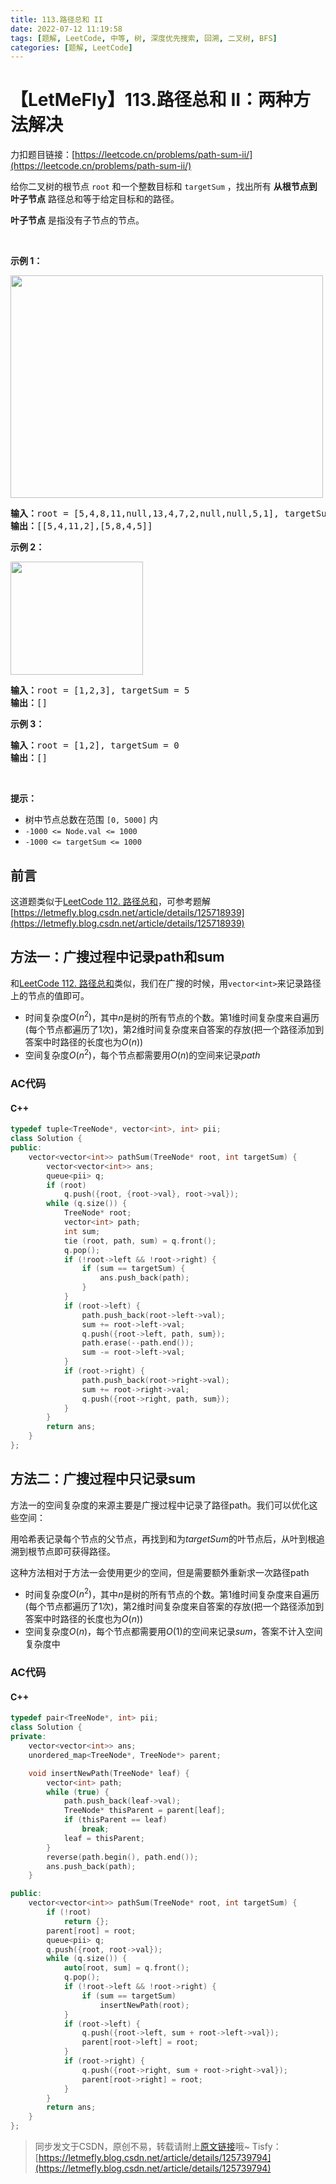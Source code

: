 ```yaml
---
title: 113.路径总和 II
date: 2022-07-12 11:19:58
tags: [题解, LeetCode, 中等, 树, 深度优先搜索, 回溯, 二叉树, BFS]
categories: [题解, LeetCode]
---
```


# 【LetMeFly】113.路径总和 II：两种方法解决

力扣题目链接：[https://leetcode.cn/problems/path-sum-ii/](https://leetcode.cn/problems/path-sum-ii/)

<p>给你二叉树的根节点 <code>root</code> 和一个整数目标和 <code>targetSum</code> ，找出所有 <strong>从根节点到叶子节点</strong> 路径总和等于给定目标和的路径。</p>

<p><strong>叶子节点</strong> 是指没有子节点的节点。</p>

<div class="original__bRMd">
<div>
<p> </p>

<p><strong>示例 1：</strong></p>
<img alt="" src="https://assets.leetcode.com/uploads/2021/01/18/pathsumii1.jpg" style="width: 500px; height: 356px;" />
<pre>
<strong>输入：</strong>root = [5,4,8,11,null,13,4,7,2,null,null,5,1], targetSum = 22
<strong>输出：</strong>[[5,4,11,2],[5,8,4,5]]
</pre>

<p><strong>示例 2：</strong></p>
<img alt="" src="https://assets.leetcode.com/uploads/2021/01/18/pathsum2.jpg" style="width: 212px; height: 181px;" />
<pre>
<strong>输入：</strong>root = [1,2,3], targetSum = 5
<strong>输出：</strong>[]
</pre>

<p><strong>示例 3：</strong></p>

<pre>
<strong>输入：</strong>root = [1,2], targetSum = 0
<strong>输出：</strong>[]
</pre>

<p> </p>

<p><strong>提示：</strong></p>

<ul>
	<li>树中节点总数在范围 <code>[0, 5000]</code> 内</li>
	<li><code>-1000 <= Node.val <= 1000</code></li>
	<li><code>-1000 <= targetSum <= 1000</code></li>
</ul>
</div>
</div>



## 前言

这道题类似于[LeetCode 112. 路径总和](https://leetcode.cn/problems/path-sum/)，可参考题解[https://letmefly.blog.csdn.net/article/details/125718939](https://letmefly.blog.csdn.net/article/details/125718939)


## 方法一：广搜过程中记录path和sum

和[LeetCode 112. 路径总和](https://letmefly.blog.csdn.net/article/details/125718939)类似，我们在广搜的时候，用```vector<int>```来记录路径上的节点的值即可。

+ 时间复杂度$O(n^2)$，其中$n$是树的所有节点的个数。第$1$维时间复杂度来自遍历(每个节点都遍历了$1$次)，第$2$维时间复杂度来自答案的存放(把一个路径添加到答案中时路径的长度也为$O(n)$)
+ 空间复杂度$O(n^2)$，每个节点都需要用$O(n)$的空间来记录$path$

### AC代码

#### C++

```cpp
typedef tuple<TreeNode*, vector<int>, int> pii;
class Solution {
public:
    vector<vector<int>> pathSum(TreeNode* root, int targetSum) {
        vector<vector<int>> ans;
        queue<pii> q;
        if (root)
            q.push({root, {root->val}, root->val});
        while (q.size()) {
            TreeNode* root;
            vector<int> path;
            int sum;
            tie (root, path, sum) = q.front();
            q.pop();
            if (!root->left && !root->right) {
                if (sum == targetSum) {
                    ans.push_back(path);
                }
            }
            if (root->left) {
                path.push_back(root->left->val);
                sum += root->left->val;
                q.push({root->left, path, sum});
                path.erase(--path.end());
                sum -= root->left->val;
            }
            if (root->right) {
                path.push_back(root->right->val);
                sum += root->right->val;
                q.push({root->right, path, sum});
            }
        }
        return ans;
    }
};
```

## 方法二：广搜过程中只记录sum

方法一的空间复杂度的来源主要是广搜过程中记录了路径path。我们可以优化这些空间：

用哈希表记录每个节点的父节点，再找到和为$targetSum$的叶节点后，从叶到根追溯到根节点即可获得路径。

这种方法相对于方法一会使用更少的空间，但是需要额外重新求一次路径path

+ 时间复杂度$O(n^2)$，其中$n$是树的所有节点的个数。第$1$维时间复杂度来自遍历(每个节点都遍历了$1$次)，第$2$维时间复杂度来自答案的存放(把一个路径添加到答案中时路径的长度也为$O(n)$)
+ 空间复杂度$O(n)$，每个节点都需要用$O(1)$的空间来记录$sum$，答案不计入空间复杂度中

### AC代码

#### C++

```cpp
typedef pair<TreeNode*, int> pii;
class Solution {
private:
    vector<vector<int>> ans;
    unordered_map<TreeNode*, TreeNode*> parent;

    void insertNewPath(TreeNode* leaf) {
        vector<int> path;
        while (true) {
            path.push_back(leaf->val);
            TreeNode* thisParent = parent[leaf];
            if (thisParent == leaf)
                break;
            leaf = thisParent;
        }        
        reverse(path.begin(), path.end());
        ans.push_back(path);
    }

public:
    vector<vector<int>> pathSum(TreeNode* root, int targetSum) {
        if (!root)
            return {};
        parent[root] = root;
        queue<pii> q;
        q.push({root, root->val});
        while (q.size()) {
            auto[root, sum] = q.front();
            q.pop();
            if (!root->left && !root->right) {
                if (sum == targetSum)
                    insertNewPath(root);
            }
            if (root->left) {
                q.push({root->left, sum + root->left->val});
                parent[root->left] = root;
            }
            if (root->right) {
                q.push({root->right, sum + root->right->val});
                parent[root->right] = root;
            }
        }
        return ans;
    }
};
```

> 同步发文于CSDN，原创不易，转载请附上[原文链接](https://blog.letmefly.xyz/2022/07/12/LeetCode%200113.%E8%B7%AF%E5%BE%84%E6%80%BB%E5%92%8CII/)哦~
> Tisfy：[https://letmefly.blog.csdn.net/article/details/125739794](https://letmefly.blog.csdn.net/article/details/125739794)
